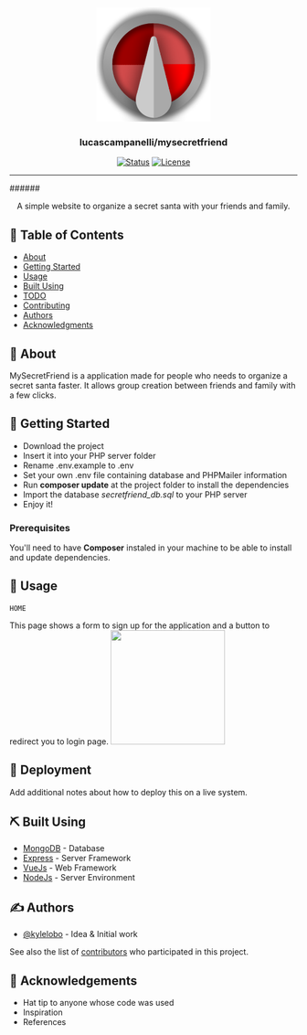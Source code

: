 <p align="center">
  <a href="" rel="noopener">
 <img width=200px height=200px src="https://github.com/lucascampanelli/MySecretFriend/blob/master/view/assets/images/logo.png?raw=true">
 </a>
</p>

<h3 align="center">lucascampanelli/mysecretfriend</h3>

<div align="center">

[![Status](https://img.shields.io/badge/status-active-success.svg)]()
[![License](https://img.shields.io/badge/license-MIT-blue.svg)](/LICENSE)

</div>

---

######<p align="center"> A simple website to organize a secret santa with your friends and family.
    <br> 
</p>

## 📝 Table of Contents

- [About](#about)
- [Getting Started](#getting_started)
- [Usage](#usage)
- [Built Using](#built_using)
- [TODO](../TODO.md)
- [Contributing](../CONTRIBUTING.md)
- [Authors](#authors)
- [Acknowledgments](#acknowledgement)

## 🧐 About <a name = "about"></a>

MySecretFriend is a application made for people who needs to organize a secret santa faster.
It allows group creation between friends and family with a few clicks.

## 🏁 Getting Started <a name = "getting_started"></a>

<ul>
<li>Download the project</li>
<li>Insert it into your PHP server folder</li>
<li>Rename .env.example to .env</li>
<li>Set your own .env file containing database and PHPMailer information</li>
<li>Run <b>composer update</b> at the project folder to install the dependencies</li>
<li>Import the database <i>secretfriend_db.sql</i> to your PHP server</li>
<li>Enjoy it!</li>
</ul>

### Prerequisites

You'll need to have <b>Composer</b> instaled in your machine to be able to install and update dependencies.

## 🎈 Usage <a name="usage"></a>
```
HOME
```
This page shows a form to sign up for the application and a button to redirect you to login page.
 <img width=200px height=200px src="https://github.com/lucascampanelli/MySecretFriend/blob/master/Captura de Tela (2).png?raw=true">



## 🚀 Deployment <a name = "deployment"></a>

Add additional notes about how to deploy this on a live system.

## ⛏️ Built Using <a name = "built_using"></a>

- [MongoDB](https://www.mongodb.com/) - Database
- [Express](https://expressjs.com/) - Server Framework
- [VueJs](https://vuejs.org/) - Web Framework
- [NodeJs](https://nodejs.org/en/) - Server Environment

## ✍️ Authors <a name = "authors"></a>

- [@kylelobo](https://github.com/kylelobo) - Idea & Initial work

See also the list of [contributors](https://github.com/kylelobo/The-Documentation-Compendium/contributors) who participated in this project.

## 🎉 Acknowledgements <a name = "acknowledgement"></a>

- Hat tip to anyone whose code was used
- Inspiration
- References
